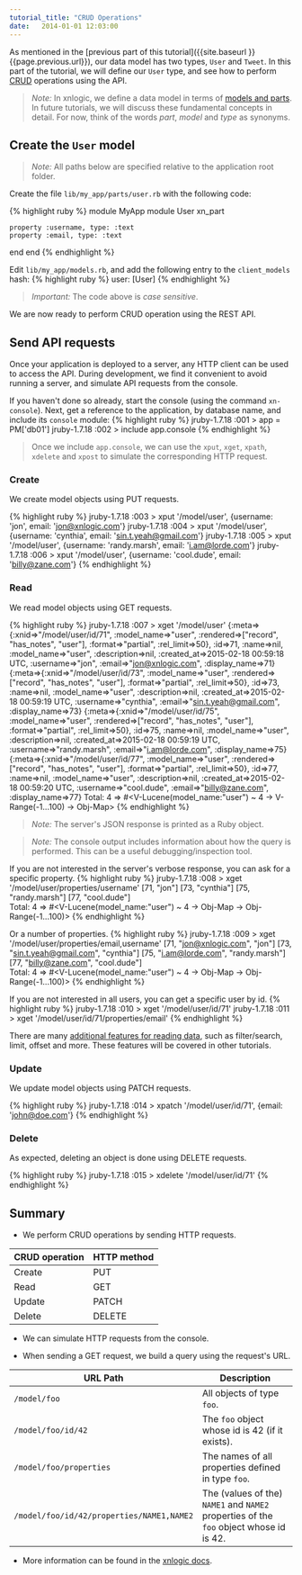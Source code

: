 ```yaml
---
tutorial_title: "CRUD Operations"
date:   2014-01-01 12:03:00
---
```


As mentioned in the [previous part of this tutorial]({{site.baseurl }}{{page.previous.url}}), our data model has two types, `User` and `Tweet`. In this part of the tutorial, we will define our `User` type, and see how to perform [CRUD](http://en.wikipedia.org/wiki/Create,_read,_update_and_delete) operations using the API.

> _Note:_ In xnlogic, we define a data model in terms of [models and parts](https://github.com/xnlogic/xn-gem-template/wiki/Data-Modeling,-Parts-and-Models).
> In future tutorials, we will discuss these fundamental concepts in detail. 
> For now, think of the words _part_, _model_ and _type_ as synonyms.


## Create the `User` model

> _Note:_ All paths below are specified relative to the application root folder.

Create the file `lib/my_app/parts/user.rb` with the following code:

{% highlight ruby %}
module MyApp
  module User
    xn_part

    property :username, type: :text
    property :email, type: :text
  end
end
{% endhighlight %}

Edit `lib/my_app/models.rb`, and add the following entry to the `client_models` hash:
{% highlight ruby %}
user: [User]
{% endhighlight %}

> _Important:_ The code above is _case sensitive_.

We are now ready to perform CRUD operation using the REST API.

## Send API requests

Once your application is deployed to a server, any HTTP client can be used to access the API. During development, we find it convenient to avoid running a server, and simulate API requests from the console.

If you haven't done so already, start the console (using the command `xn-console`). Next, get a reference to the application, by database name, and include its `console` module:
{% highlight ruby %}
jruby-1.7.18 :001 > app = PM['db01']
jruby-1.7.18 :002 > include app.console
{% endhighlight %}

> Once we include `app.console`, we can use the `xput`, `xget`, `xpath`, `xdelete` and `xpost` to simulate the corresponding HTTP request.

### Create

We create model objects using PUT requests.

{% highlight ruby %}
jruby-1.7.18 :003 > xput '/model/user', {username: 'jon', email: 'jon@xnlogic.com'}
jruby-1.7.18 :004 > xput '/model/user', {username: 'cynthia', email: 'sin.t.yeah@gmail.com'}
jruby-1.7.18 :005 > xput '/model/user', {username: 'randy.marsh', email: 'i.am@lorde.com'}
jruby-1.7.18 :006 > xput '/model/user', {username: 'cool.dude', email: 'billy@zane.com'}
{% endhighlight %}

### Read

We read model objects using GET requests.

{% highlight ruby %}
jruby-1.7.18 :007 > xget '/model/user'
{:meta=>{:xnid=>"/model/user/id/71", :model_name=>"user", :rendered=>["record", "has_notes", "user"], :format=>"partial", :rel_limit=>50}, :id=>71, :name=>nil, :model_name=>"user", :description=>nil, :created_at=>2015-02-18 00:59:18 UTC, :username=>"jon", :email=>"jon@xnlogic.com", :display_name=>71}
{:meta=>{:xnid=>"/model/user/id/73", :model_name=>"user", :rendered=>["record", "has_notes", "user"], :format=>"partial", :rel_limit=>50}, :id=>73, :name=>nil, :model_name=>"user", :description=>nil, :created_at=>2015-02-18 00:59:19 UTC, :username=>"cynthia", :email=>"sin.t.yeah@gmail.com", :display_name=>73}
{:meta=>{:xnid=>"/model/user/id/75", :model_name=>"user", :rendered=>["record", "has_notes", "user"], :format=>"partial", :rel_limit=>50}, :id=>75, :name=>nil, :model_name=>"user", :description=>nil, :created_at=>2015-02-18 00:59:19 UTC, :username=>"randy.marsh", :email=>"i.am@lorde.com", :display_name=>75}
{:meta=>{:xnid=>"/model/user/id/77", :model_name=>"user", :rendered=>["record", "has_notes", "user"], :format=>"partial", :rel_limit=>50}, :id=>77, :name=>nil, :model_name=>"user", :description=>nil, :created_at=>2015-02-18 00:59:20 UTC, :username=>"cool.dude", :email=>"billy@zane.com", :display_name=>77}
Total: 4
 => #<V-Lucene(model_name:"user") ~ 4 -> V-Range(-1...100) -> Obj-Map>
{% endhighlight %}

> _Note:_ The server's JSON response is printed as a Ruby object. 

> _Note:_ The console output includes information about how the query is performed. This can be a useful debugging/inspection tool.

If you are not interested in the server's verbose response, you can ask for a specific property.
{% highlight ruby %}
jruby-1.7.18 :008 > xget '/model/user/properties/username'
[71, "jon"] [73, "cynthia"] [75, "randy.marsh"] [77, "cool.dude"]  
Total: 4
 => #<V-Lucene(model_name:"user") ~ 4 -> Obj-Map -> Obj-Range(-1...100)>
{% endhighlight %}

Or a number of properties.
{% highlight ruby %}
jruby-1.7.18 :009 > xget '/model/user/properties/email,username'
[71, "jon@xnlogic.com", "jon"] [73, "sin.t.yeah@gmail.com", "cynthia"] [75, "i.am@lorde.com", "randy.marsh"] [77, "billy@zane.com", "cool.dude"]    
Total: 4
 => #<V-Lucene(model_name:"user") ~ 4 -> Obj-Map -> Obj-Range(-1...100)>
{% endhighlight %}

If you are not interested in all users, you can get a specific user by id.
{% highlight ruby %}
jruby-1.7.18 :010 > xget '/model/user/id/71'
jruby-1.7.18 :011 > xget '/model/user/id/71/properties/email'
{% endhighlight %}

There are many [additional features for reading data](https://github.com/xnlogic/xn-gem-template/wiki/REST-API#getting-vertices), such as filter/search, limit, offset and more. These features will be covered in other tutorials.

### Update

We update model objects using PATCH requests.

{% highlight ruby %}
jruby-1.7.18 :014 > xpatch '/model/user/id/71', {email: 'john@doe.com'}
{% endhighlight %}

### Delete

As expected, deleting an object is done using DELETE requests.

{% highlight ruby %}
jruby-1.7.18 :015 > xdelete '/model/user/id/71'
{% endhighlight %}


## Summary

 * We perform CRUD operations by sending HTTP requests.
 
| CRUD operation | HTTP method |
| -------------- | ----------- |
| Create | PUT    |
| Read   | GET    |
| Update | PATCH  |
| Delete | DELETE |

 * We can simulate HTTP requests from the console.

 * When sending a GET request, we build a query using the request's URL.

| URL Path | Description |
| -------------- | ----------- |
| `/model/foo` | All objects of type `foo`.  |
| `/model/foo/id/42`   | The `foo` object whose id is 42 (if it exists). |
| `/model/foo/properties` | The names of all properties defined in type `foo`. |
| `/model/foo/id/42/properties/NAME1,NAME2` | The (values of the) `NAME1` and `NAME2` properties of the `foo` object whose id is 42. |

 * More information can be found in the [xnlogic docs](https://github.com/xnlogic/xn-gem-template/wiki).